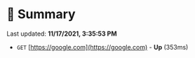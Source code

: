 # 📖 Summary
Last updated: **11/17/2021, 3:35:53 PM**

- `GET` [https://google.com](https://google.com) - **Up** (353ms)
